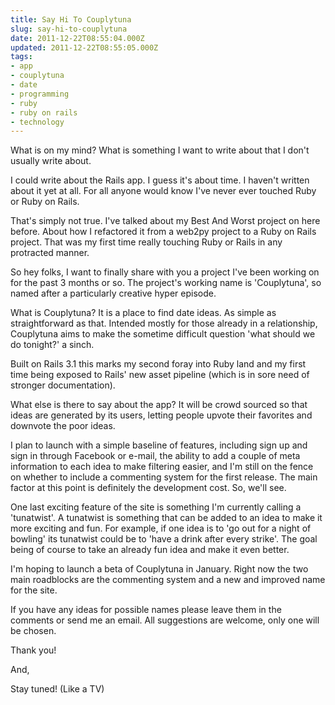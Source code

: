 ```yaml
---
title: Say Hi To Couplytuna
slug: say-hi-to-couplytuna
date: 2011-12-22T08:55:04.000Z
updated: 2011-12-22T08:55:05.000Z
tags:
- app
- couplytuna
- date
- programming
- ruby
- ruby on rails
- technology
---
```


What is on my mind?  What is something I want to write about that I don't usually write about. 

I could write about the Rails app. I guess it's about time. I haven't written about it yet at all. For all anyone would know I've never ever touched Ruby or Ruby on Rails. 

That's simply not true. I've talked about my Best And Worst project on here before. About how I refactored it from a web2py project to a Ruby on Rails project. That was my first time really touching Ruby or Rails in any protracted manner. 

So hey folks, I want to finally share with you a project I've been working on for the past 3 months or so.  The project's working name is 'Couplytuna', so named after a particularly creative hyper episode.

What is Couplytuna?  It is a place to find date ideas. As simple as straightforward as that. Intended mostly for those already in a relationship, Couplytuna aims to make the sometime difficult question 'what should we do tonight?' a sinch. 

Built on Rails 3.1 this marks my second foray into Ruby land and my first time being exposed to Rails' new asset pipeline (which is in sore need of stronger documentation). 

What else is there to say about the app?  It will be crowd sourced so that ideas are generated by its users, letting people upvote their favorites and downvote the poor ideas.

I plan to launch with a simple baseline of features, including sign up and sign in through Facebook or e-mail, the ability to add a couple of meta information to each idea to make filtering easier, and I'm still on the fence on whether to include a commenting system for the first release. The main factor at this point is definitely the development cost. So, we'll see. 

One last exciting feature of the site is something I'm currently calling a 'tunatwist'.   A tunatwist is something that can be added to an idea to make it more exciting and fun. For example, if one idea is to 'go out for a night of bowling' its tunatwist could be to 'have a drink after every strike'. The goal being of course to take an already fun idea and make it even better. 

I'm hoping to launch a beta of Couplytuna in January. Right now the two main roadblocks are the commenting system and a new and improved name for the site. 

If you have any ideas for possible names please leave them in the comments or send me an email. All suggestions are welcome, only one will be chosen. 

Thank you!

And,

Stay tuned!  (Like a TV)
